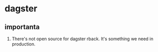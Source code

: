 # dagster

## importanta

1. There's not open source for dagster rback. It's something we need in production.
